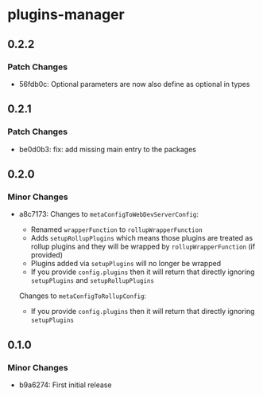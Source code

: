 # plugins-manager

## 0.2.2

### Patch Changes

- 56fdb0c: Optional parameters are now also define as optional in types

## 0.2.1

### Patch Changes

- be0d0b3: fix: add missing main entry to the packages

## 0.2.0

### Minor Changes

- a8c7173: Changes to `metaConfigToWebDevServerConfig`:

  - Renamed `wrapperFunction` to `rollupWrapperFunction`
  - Adds `setupRollupPlugins` which means those plugins are treated as rollup plugins and they will be wrapped by `rollupWrapperFunction` (if provided)
  - Plugins added via `setupPlugins` will no longer be wrapped
  - If you provide `config.plugins` then it will return that directly ignoring `setupPlugins` and `setupRollupPlugins`

  Changes to `metaConfigToRollupConfig`:

  - If you provide `config.plugins` then it will return that directly ignoring `setupPlugins`

## 0.1.0

### Minor Changes

- b9a6274: First initial release
